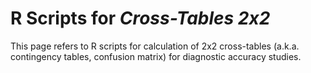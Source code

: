# R Scripts for <em> Cross-Tables 2x2 </em>

This page refers to R scripts for calculation of 2x2 cross-tables (a.k.a. contingency tables, confusion matrix) for diagnostic accuracy studies.
